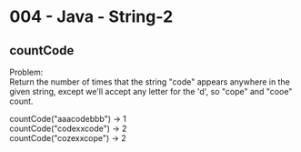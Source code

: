 004 - Java - String-2
====================


countCode
----------


Problem:  
Return the number of times that the string "code" appears anywhere in the given string, except we'll accept any letter for the 'd', so "cope" and "cooe" count. 
>
countCode("aaacodebbb") → 1  
countCode("codexxcode") → 2  
countCode("cozexxcope") → 2  